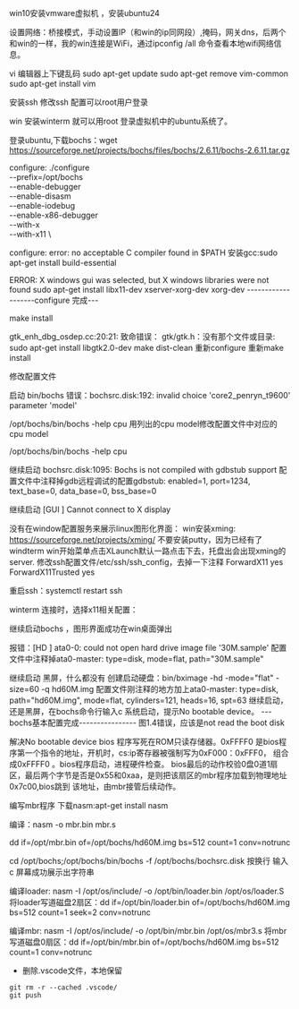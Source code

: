 win10安装vmware虚拟机 ，安装ubuntu24

设置网络：桥接模式，手动设置IP（和win的ip同网段）,掩码，网关dns，后两个和win的一样，我的win连接是WiFi，通过ipconfig /all 命令查看本地wifi网络信息。

vi 编辑器上下键乱码
sudo apt-get update
sudo apt-get remove vim-common
sudo apt-get install vim


安装ssh
修改ssh 配置可以root用户登录

win 安装winterm 就可以用root 登录虚拟机中的ubuntu系统了。

登录ubuntu,下载bochs：wget https://sourceforge.net/projects/bochs/files/bochs/2.6.11/bochs-2.6.11.tar.gz

configure:
./configure \
--prefix=/opt/bochs \
--enable-debugger \
--enable-disasm \
--enable-iodebug \
--enable-x86-debugger \
--with-x \
--with-x11 \



configure: error: no acceptable C compiler found in $PATH
安装gcc:sudo apt-get install build-essential

ERROR: X windows gui was selected, but X windows libraries were not found
sudo apt-get install libx11-dev xserver-xorg-dev xorg-dev
-------------------configure 完成---


make install

gtk_enh_dbg_osdep.cc:20:21: 致命错误： gtk/gtk.h：没有那个文件或目录:
sudo apt-get install libgtk2.0-dev
make dist-clean
重新configure
重新make install

修改配置文件

启动 bin/bochs
错误：bochsrc.disk:192: invalid choice 'core2_penryn_t9600' parameter 'model'

/opt/bochs/bin/bochs -help cpu
用列出的cpu model修改配置文件中对应的 cpu model

/opt/bochs/bin/bochs -help cpu

继续启动
bochsrc.disk:1095: Bochs is not compiled with gdbstub support
配置文件中注释掉gdb远程调试的配置gdbstub: enabled=1, port=1234, text_base=0, data_base=0, bss_base=0

继续启动
[GUI  ] Cannot connect to X display

没有在window配置服务来展示linux图形化界面：
win安装xming:
https://sourceforge.net/projects/xming/
不要安装putty，因为已经有了windterm
win开始菜单点击XLaunch默认一路点击下去，托盘出会出现xming的server.
修改ssh配置文件/etc/ssh/ssh_config，去掉一下注释
ForwardX11 yes
ForwardX11Trusted yes

重启ssh：systemctl restart ssh

winterm 连接时，选择x11相关配置：


继续启动bochs ，图形界面成功在win桌面弹出

报错：[HD   ] ata0-0: could not open hard drive image file '30M.sample'
配置文件中注释掉ata0-master: type=disk, mode=flat, path="30M.sample"

继续启动
黑屏，什么都没有
创建启动硬盘：bin/bximage -hd -mode="flat" -size=60 -q hd60M.img
配置文件刚注释的地方加上ata0-master: type=disk, path="hd60M.img", mode=flat, cylinders=121, heads=16, spt=63
继续启动，还是黑屏，在bochs命令行输入c
系统启动，提示No bootable device。
---bochs基本配置完成----------------
图1.4错误，应该是not read the boot disk

解决No bootable device
bios 程序写死在ROM只读存储器。0xFFFF0 是bios程序第一个指令的地址，开机时，cs:ip寄存器被强制写为0xF000：0xFFF0，
组合成0xFFFF0 。bios程序启动，进程硬件检查。
bios最后的动作校验0盘0道1扇区，最后两个字节是否是0x55和0xaa，是则把该扇区的mbr程序加载到物理地址0x7c00,bios跳到
该地址，由mbr接管后续动作。


编写mbr程序
下载nasm:apt-get install nasm

编译：nasm -o mbr.bin mbr.s 

dd if=/opt/mbr.bin of=/opt/bochs/hd60M.img bs=512 count=1  conv=notrunc 



cd /opt/bochs;/opt/bochs/bin/bochs -f /opt/bochs/bochsrc.disk
按换行
输入c
屏幕成功展示出字符串

编译loader:
nasm -I /opt/os/include/ -o /opt/bin/loader.bin /opt/os/loader.S
将loader写道磁盘2扇区：dd if=/opt/bin/loader.bin of=/opt/bochs/hd60M.img bs=512 count=1 seek=2 conv=notrunc

编译mbr:
nasm -I /opt/os/include/ -o /opt/bin/mbr.bin /opt/os/mbr3.s
将mbr写道磁盘0扇区：dd if=/opt/bin/mbr.bin of=/opt/bochs/hd60M.img bs=512 count=1 conv=notrunc
 




- 删除.vscode文件，本地保留
```
git rm -r --cached .vscode/
git push
```
